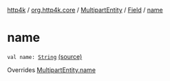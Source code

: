 [http4k](../../../index.md) / [org.http4k.core](../../index.md) / [MultipartEntity](../index.md) / [Field](index.md) / [name](./name.md)

# name

`val name: `[`String`](https://kotlinlang.org/api/latest/jvm/stdlib/kotlin/-string/index.html) [(source)](https://github.com/http4k/http4k/blob/master/http4k-multipart/src/main/kotlin/org/http4k/core/MultipartFormBody.kt#L23)

Overrides [MultipartEntity.name](../name.md)

